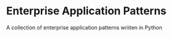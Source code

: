 # Enterprise Application Patterns

A collection of enterprise application patterns wriiten in Python